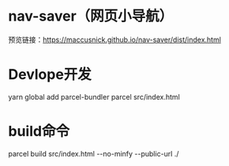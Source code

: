 # nav-saver（网页小导航）
预览链接：https://maccusnick.github.io/nav-saver/dist/index.html

# Devlope开发
yarn global add parcel-bundler
parcel src/index.html

# build命令
parcel build src/index.html --no-minfy --public-url ./

